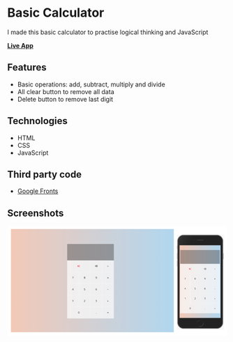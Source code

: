 # Basic Calculator
I made this basic calculator to practise logical thinking and JavaScript


[**Live App**](https://ipeng5.github.io/basic-calculator) 

## Features
* Basic operations: add, subtract, multiply and divide
* All clear button to remove all data
* Delete button to remove last digit 

## Technologies
* HTML
* CSS
* JavaScript

## Third party code
* [Google Fronts](https://fonts.google.com/)

## Screenshots
![alt text](https://raw.githubusercontent.com/ipeng5/basic-calculator/main/screenshot.png "Screenshots")